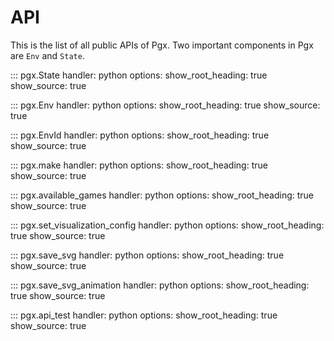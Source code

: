 # API

This is the list of all public APIs of Pgx.
Two important components in Pgx are `Env` and `State`.


::: pgx.State
    handler: python
    options:
      show_root_heading: true
      show_source: true

::: pgx.Env
    handler: python
    options:
      show_root_heading: true
      show_source: true

::: pgx.EnvId
    handler: python
    options:
      show_root_heading: true
      show_source: true

::: pgx.make
    handler: python
    options:
      show_root_heading: true
      show_source: true

::: pgx.available_games
    handler: python
    options:
      show_root_heading: true
      show_source: true

::: pgx.set_visualization_config
    handler: python
    options:
      show_root_heading: true
      show_source: true

::: pgx.save_svg
    handler: python
    options:
      show_root_heading: true
      show_source: true

::: pgx.save_svg_animation
    handler: python
    options:
      show_root_heading: true
      show_source: true

::: pgx.api_test
    handler: python
    options:
      show_root_heading: true
      show_source: true

